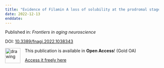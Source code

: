 ```yaml
---
title: "Evidence of Filamin A loss of solubility at the prodromal stage of neuropathologically-defined Alzheimer's disease."
date: 2022-12-13
enddate:
---
```


Published in: *Frontiers in aging neuroscience*

DOI: [10.3389/fnagi.2022.1038343](https://doi.org/10.3389/fnagi.2022.1038343)

<img src="https://upload.wikimedia.org/wikipedia/commons/thumb/7/77/Open_Access_logo_PLoS_transparent.svg/800px-Open_Access_logo_PLoS_transparent.svg.png" alt="drawing" width="50" align="left"/> &nbsp;&nbsp;&nbsp;This publication is available in **Open Access**! (Gold OA)

&nbsp;&nbsp;&nbsp;<a href="https://www.frontiersin.org/articles/10.3389/fnagi.2022.1038343/pdf">Access it freely here</a>

